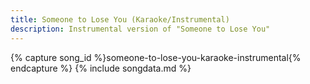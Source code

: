 ```yaml
---
title: Someone to Lose You (Karaoke/Instrumental)
description: Instrumental version of "Someone to Lose You"
---
```

{% capture song_id %}someone-to-lose-you-karaoke-instrumental{% endcapture %}
{% include songdata.md %}